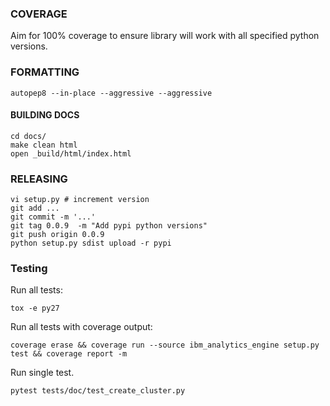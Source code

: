 ### COVERAGE

Aim for 100% coverage to ensure library will work with all specified python versions.

### FORMATTING

```
autopep8 --in-place --aggressive --aggressive
```

#### BUILDING DOCS

```
cd docs/
make clean html
open _build/html/index.html
```

### RELEASING

```
vi setup.py # increment version
git add ...
git commit -m '...'
git tag 0.0.9  -m "Add pypi python versions"
git push origin 0.0.9 
python setup.py sdist upload -r pypi
```
### Testing

Run all tests:

```
tox -e py27
```

Run all tests with coverage output:

```
coverage erase && coverage run --source ibm_analytics_engine setup.py test && coverage report -m
```

Run single test.

```
pytest tests/doc/test_create_cluster.py
```
